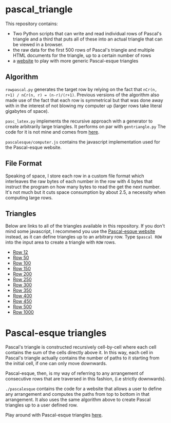 # pascal_triangle

This repository contains:
* Two Python scripts that can write and read individual rows of Pascal's triangle and a third that puts all of these into an actual triangle that can be viewed in a browser.
* the raw data for the first 500 rows of Pascal's triangle and multiple HTML documents for the triangle, up to a certain number of rows
* a [website](https://thechosenreader.github.io/pascal_triangle/pascalesque/) to play with more generic Pascal-esque triangles


## Algorithm
`rowpascal.py` generates the target row by relying on the fact that `nCr(n, r+1) / nCr(n, r) = (n-r)/(r+1)`. Previous versions of the algorithm also made use of the fact that each row is symmetrical but that was done away with in the interest of not blowing my computer up (larger rows take literal gigabytes of space).

`pasc_latex.py` implements the recursive approach with a generator to create arbitrarily large triangles. It performs on par with `gentriangle.py` The code for it is not mine and comes from [here](https://www.bedroomlan.org/coding/pascals-triangle-latex/).

`pascalesque/computer.js` contains the javascript implementation used for the Pascal-esque website.

## File Format
Speaking of space, I store each row in a custom file format which interleaves the raw bytes of each number in the row with 4 bytes that instruct the program on how many bytes to read the get the next number. It's not much but it cuts space consumption by about 2.5, a necessity when computing large rows.


## Triangles
Below are links to all of the triangles available in this repository. If you don't mind some javascript, I recommend you use the [Pascal-esque website](https://thechosenreader.github.io/pascal_triangle/pascalesque/) instead, as it can define triangles up to an arbitrary row. Type `$pascal ROW` into the input area to create a triangle with `ROW` rows.

* [Row 12](https://thechosenreader.github.io/pascal_triangle/triangles/12.html)
* [Row 50](https://thechosenreader.github.io/pascal_triangle/triangles/50.html)
* [Row 100](https://thechosenreader.github.io/pascal_triangle/triangles/100.html)
* [Row 150](https://thechosenreader.github.io/pascal_triangle/triangles/150.html)
* [Row 200](https://thechosenreader.github.io/pascal_triangle/triangles/200.html)
* [Row 250](https://thechosenreader.github.io/pascal_triangle/triangles/250.html)
* [Row 300](https://thechosenreader.github.io/pascal_triangle/triangles/300.html)
* [Row 350](https://thechosenreader.github.io/pascal_triangle/triangles/350.html)
* [Row 400](https://thechosenreader.github.io/pascal_triangle/triangles/400.html)
* [Row 450](https://thechosenreader.github.io/pascal_triangle/triangles/450.html)
* [Row 500](https://thechosenreader.github.io/pascal_triangle/triangles/500.html)
* [Row 1000](https://thechosenreader.github.io/pascal_triangle/triangles/1000.html)


# Pascal-esque triangles
Pascal's triangle is constructed recursively cell-by-cell where each cell contains the sum of the cells directly above it. In this way, each cell in Pascal's triangle actually contains the number of paths to it starting from the initial cell, if one can only move downwards.

Pascal-esque, then, is my way of referring to any arrangement of consecutive rows that are traversed in this fashion, (i.e strictly downwards).

`./pascalesque` contains the code for a website that allows a user to define any arrangement and computes the paths from top to bottom in that arrangement. It also uses the same algorithm above to create Pascal triangles up to a user defined row.


Play around with Pascal-esque triangles [here](https://thechosenreader.github.io/pascal_triangle/pascalesque/).
